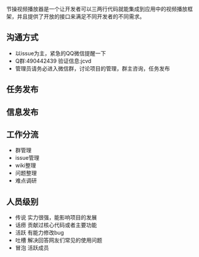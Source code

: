 节操视频播放器是一个让开发者可以三两行代码就能集成到应用中的视频播放框架，并且提供了开放的接口来满足不同开发者的不同需求。

## 沟通方式
* 以issue为主，紧急的QQ微信提醒一下
* Q群:490442439 验证信息:jcvd
* 管理员请务必进入微信群，讨论项目的管理，群主咨询，任务发布

## 任务发布

## 信息发布

## 工作分流

* 群管理
* issue管理
* wiki整理
* 问题整理
* 难点调研

## 人员级别

* 传说 实力很强，能影响项目的发展
* 话痨 贡献过核心代码或者主要功能
* 活跃 有能力修改bug
* 吐槽 解决回答网友们常见的使用问题
* 冒泡 活跃成员

